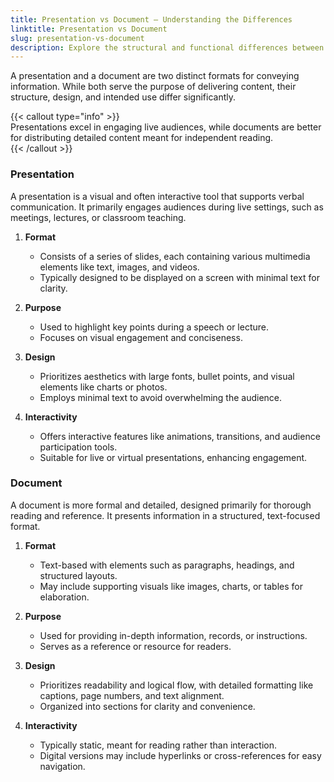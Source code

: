 ```yaml
---
title: Presentation vs Document – Understanding the Differences  
linktitle: Presentation vs Document  
slug: presentation-vs-document  
description: Explore the structural and functional differences between presentations and documents, and learn where each format is most effective.  
---
```


A presentation and a document are two distinct formats for conveying information. While both serve the purpose of delivering content, their structure, design, and intended use differ significantly.  

{{< callout type="info" >}}  
  Presentations excel in engaging live audiences, while documents are better for distributing detailed content meant for independent reading.  
{{< /callout >}}

### Presentation  

A presentation is a visual and often interactive tool that supports verbal communication. It primarily engages audiences during live settings, such as meetings, lectures, or classroom teaching.  

1. **Format**  
   - Consists of a series of slides, each containing various multimedia elements like text, images, and videos.  
   - Typically designed to be displayed on a screen with minimal text for clarity.  

2. **Purpose**  
   - Used to highlight key points during a speech or lecture.  
   - Focuses on visual engagement and conciseness.  

3. **Design**  
   - Prioritizes aesthetics with large fonts, bullet points, and visual elements like charts or photos.  
   - Employs minimal text to avoid overwhelming the audience.  

4. **Interactivity**  
   - Offers interactive features like animations, transitions, and audience participation tools.  
   - Suitable for live or virtual presentations, enhancing engagement.  

### Document  

A document is more formal and detailed, designed primarily for thorough reading and reference. It presents information in a structured, text-focused format.  

1. **Format**  
   - Text-based with elements such as paragraphs, headings, and structured layouts.  
   - May include supporting visuals like images, charts, or tables for elaboration.  

2. **Purpose**  
   - Used for providing in-depth information, records, or instructions.  
   - Serves as a reference or resource for readers.  

3. **Design**  
   - Prioritizes readability and logical flow, with detailed formatting like captions, page numbers, and text alignment.  
   - Organized into sections for clarity and convenience.  

4. **Interactivity**  
   - Typically static, meant for reading rather than interaction.  
   - Digital versions may include hyperlinks or cross-references for easy navigation.  
